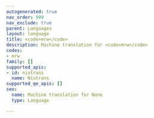 ```yaml
---
autogenerated: true
nav_order: 999
nav_exclude: true
parent: Languages
layout: language
title: <code>mrw</code>
description: Machine translation for <code>mrw</code>
codes:
- mrw
family: []
supported_apis:
- id: niutrans
  name: Niutrans
supported_qe_apis: []
seo:
  name: Machine translation for None
  type: Language

---
```


